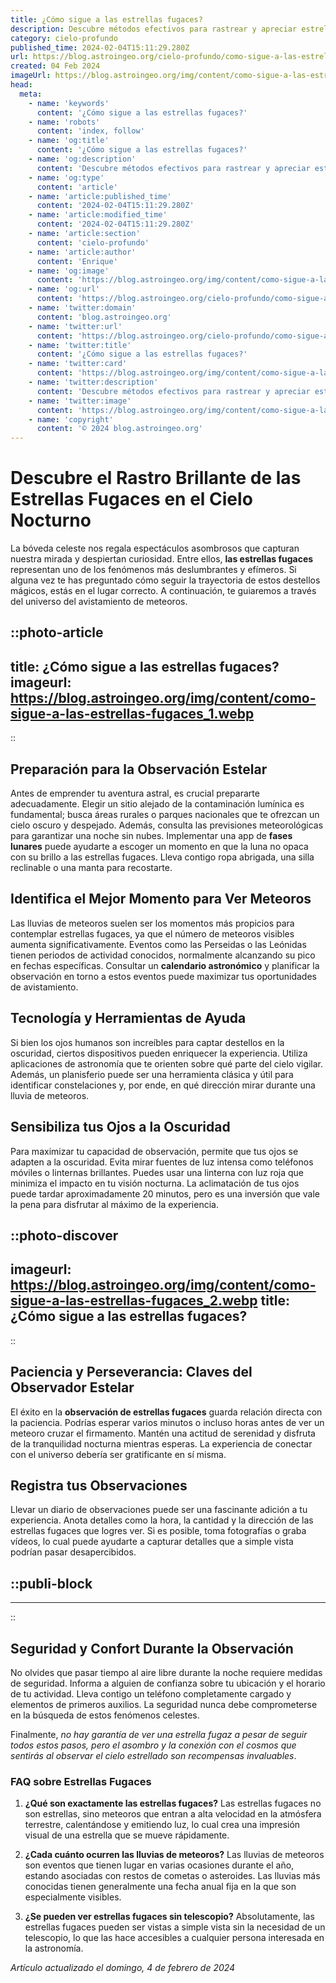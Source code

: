 ```yaml
---
title: ¿Cómo sigue a las estrellas fugaces?
description: Descubre métodos efectivos para rastrear y apreciar estrellas fugaces. Sumérgete en la astronomía ¡y disfruta del espectáculo celestial!
category: cielo-profundo
published_time: 2024-02-04T15:11:29.280Z
url: https://blog.astroingeo.org/cielo-profundo/como-sigue-a-las-estrellas-fugaces
created: 04 Feb 2024
imageUrl: https://blog.astroingeo.org/img/content/como-sigue-a-las-estrellas-fugaces_1.webp
head:
  meta:
    - name: 'keywords'
      content: '¿Cómo sigue a las estrellas fugaces?'
    - name: 'robots'
      content: 'index, follow'
    - name: 'og:title'
      content: '¿Cómo sigue a las estrellas fugaces?'
    - name: 'og:description'
      content: 'Descubre métodos efectivos para rastrear y apreciar estrellas fugaces. Sumérgete en la astronomía ¡y disfruta del espectáculo celestial!'
    - name: 'og:type'
      content: 'article'
    - name: 'article:published_time'
      content: '2024-02-04T15:11:29.280Z'
    - name: 'article:modified_time'
      content: '2024-02-04T15:11:29.280Z'
    - name: 'article:section'
      content: 'cielo-profundo'
    - name: 'article:author'
      content: 'Enrique'
    - name: 'og:image'
      content: 'https://blog.astroingeo.org/img/content/como-sigue-a-las-estrellas-fugaces_1.webp'
    - name: 'og:url'
      content: 'https://blog.astroingeo.org/cielo-profundo/como-sigue-a-las-estrellas-fugaces'
    - name: 'twitter:domain'
      content: 'blog.astroingeo.org'
    - name: 'twitter:url'
      content: 'https://blog.astroingeo.org/cielo-profundo/como-sigue-a-las-estrellas-fugaces'
    - name: 'twitter:title'
      content: '¿Cómo sigue a las estrellas fugaces?'
    - name: 'twitter:card'
      content: 'https://blog.astroingeo.org/img/content/como-sigue-a-las-estrellas-fugaces_1.webp'
    - name: 'twitter:description'
      content: 'Descubre métodos efectivos para rastrear y apreciar estrellas fugaces. Sumérgete en la astronomía ¡y disfruta del espectáculo celestial!'
    - name: 'twitter:image'
      content: 'https://blog.astroingeo.org/img/content/como-sigue-a-las-estrellas-fugaces_1.webp'
    - name: 'copyright'
      content: '© 2024 blog.astroingeo.org'
---
```

# Descubre el Rastro Brillante de las Estrellas Fugaces en el Cielo Nocturno

La bóveda celeste nos regala espectáculos asombrosos que capturan nuestra mirada y despiertan curiosidad. Entre ellos, **las estrellas fugaces** representan uno de los fenómenos más deslumbrantes y efímeros. Si alguna vez te has preguntado cómo seguir la trayectoria de estos destellos mágicos, estás en el lugar correcto. A continuación, te guiaremos a través del universo del avistamiento de meteoros.


::photo-article
---
title: ¿Cómo sigue a las estrellas fugaces?
imageurl: https://blog.astroingeo.org/img/content/como-sigue-a-las-estrellas-fugaces_1.webp
---
::


## Preparación para la Observación Estelar
Antes de emprender tu aventura astral, es crucial prepararte adecuadamente. Elegir un sitio alejado de la contaminación lumínica es fundamental; busca áreas rurales o parques nacionales que te ofrezcan un cielo oscuro y despejado. Además, consulta las previsiones meteorológicas para garantizar una noche sin nubes. Implementar una app de **fases lunares** puede ayudarte a escoger un momento en que la luna no opaca con su brillo a las estrellas fugaces. Lleva contigo ropa abrigada, una silla reclinable o una manta para recostarte.

## Identifica el Mejor Momento para Ver Meteoros
Las lluvias de meteoros suelen ser los momentos más propicios para contemplar estrellas fugaces, ya que el número de meteoros visibles aumenta significativamente. Eventos como las Perseidas o las Leónidas tienen periodos de actividad conocidos, normalmente alcanzando su pico en fechas específicas. Consultar un **calendario astronómico** y planificar la observación en torno a estos eventos puede maximizar tus oportunidades de avistamiento.

## Tecnología y Herramientas de Ayuda
Si bien los ojos humanos son increíbles para captar destellos en la oscuridad, ciertos dispositivos pueden enriquecer la experiencia. Utiliza aplicaciones de astronomía que te orienten sobre qué parte del cielo vigilar. Además, un planisferio puede ser una herramienta clásica y útil para identificar constelaciones y, por ende, en qué dirección mirar durante una lluvia de meteoros.

## Sensibiliza tus Ojos a la Oscuridad
Para maximizar tu capacidad de observación, permite que tus ojos se adapten a la oscuridad. Evita mirar fuentes de luz intensa como teléfonos móviles o linternas brillantes. Puedes usar una linterna con luz roja que minimiza el impacto en tu visión nocturna. La aclimatación de tus ojos puede tardar aproximadamente 20 minutos, pero es una inversión que vale la pena para disfrutar al máximo de la experiencia.


::photo-discover
---
imageurl: https://blog.astroingeo.org/img/content/como-sigue-a-las-estrellas-fugaces_2.webp
title: ¿Cómo sigue a las estrellas fugaces?
---
::


## Paciencia y Perseverancia: Claves del Observador Estelar
El éxito en la **observación de estrellas fugaces** guarda relación directa con la paciencia. Podrías esperar varios minutos o incluso horas antes de ver un meteoro cruzar el firmamento. Mantén una actitud de serenidad y disfruta de la tranquilidad nocturna mientras esperas. La experiencia de conectar con el universo debería ser gratificante en sí misma.

## Registra tus Observaciones
Llevar un diario de observaciones puede ser una fascinante adición a tu experiencia. Anota detalles como la hora, la cantidad y la dirección de las estrellas fugaces que logres ver. Si es posible, toma fotografías o graba vídeos, lo cual puede ayudarte a capturar detalles que a simple vista podrían pasar desapercibidos.


  ::publi-block
  ---
  ---
  ::
  
  
## Seguridad y Confort Durante la Observación
No olvides que pasar tiempo al aire libre durante la noche requiere medidas de seguridad. Informa a alguien de confianza sobre tu ubicación y el horario de tu actividad. Lleva contigo un teléfono completamente cargado y elementos de primeros auxilios. La seguridad nunca debe comprometerse en la búsqueda de estos fenómenos celestes.

Finalmente, *no hay garantía de ver una estrella fugaz a pesar de seguir todos estos pasos, pero el asombro y la conexión con el cosmos que sentirás al observar el cielo estrellado son recompensas invaluables*.

### FAQ sobre Estrellas Fugaces

1. **¿Qué son exactamente las estrellas fugaces?**
   Las estrellas fugaces no son estrellas, sino meteoros que entran a alta velocidad en la atmósfera terrestre, calentándose y emitiendo luz, lo cual crea una impresión visual de una estrella que se mueve rápidamente.

2. **¿Cada cuánto ocurren las lluvias de meteoros?**
   Las lluvias de meteoros son eventos que tienen lugar en varias ocasiones durante el año, estando asociadas con restos de cometas o asteroides. Las lluvias más conocidas tienen generalmente una fecha anual fija en la que son especialmente visibles.

3. **¿Se pueden ver estrellas fugaces sin telescopio?**
   Absolutamente, las estrellas fugaces pueden ser vistas a simple vista sin la necesidad de un telescopio, lo que las hace accesibles a cualquier persona interesada en la astronomía.

_Artículo actualizado el domingo, 4 de febrero de 2024_